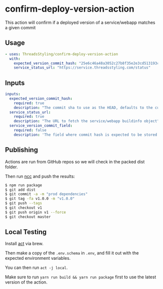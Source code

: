 # confirm-deploy-version-action

This action will confirm if a deployed version of a service/webapp matches a given commit

## Usage

```yml
- uses: ThreadsStyling/confirm-deploy-version-action
  with:
    expected_version_commit_hash: "25e6c46a48a3052c27b8f35e2e3cd513193ce9a8"
    service_status_url: "https://service.threadsstyling.com/status"
```

## Inputs

```yml
inputs:
  expected_version_commit_hash:
    required: true
    description: "The commit sha to use as the HEAD, defaults to the current sha"
  service_status_url:
    required: true
    description: "The URL to fetch the service/webapp buildinfo object"
  service_version_commit_field:
    required: false
    description: 'The field where commit hash is expected to be stored on in the buildinfo object. Defaults to "BUILD_COMMIT".'
```

## Publishing

Actions are run from GitHub repos so we will check in the packed dist folder.

Then run [ncc](https://github.com/zeit/ncc) and push the results:

```bash
$ npm run package
$ git add dist
$ git commit -a -m "prod dependencies"
$ git tag -fa v1.0.0 -m "v1.0.0"
$ git push --tags
$ git checkout v1
$ git push origin v1 --force
$ git checkout master
```

## Local Testing

Install [act](https://github.com/nektos/act) via brew.

Then make a copy of the `.env.schema` in `.env`, and fill it out with the expected environment variables.

You can then run `act -j local`.

Make sure to run `yarn run build && yarn run package` first to use the latest version of the action.

